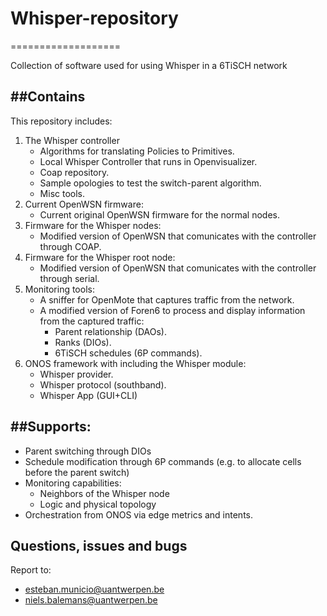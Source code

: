 # Whisper-repository
===================

Collection of software used for using Whisper in a 6TiSCH network

##Contains
---
This repository includes:

1. The Whisper controller
    - Algorithms for translating Policies to Primitives.
    - Local Whisper Controller that runs in Openvisualizer.
    - Coap repository.
    - Sample opologies to test the switch-parent algorithm.
    - Misc tools.
2. Current OpenWSN firmware:
	- Current original OpenWSN firmware for the normal nodes.
3. Firmware for the Whisper nodes:
	- Modified version of OpenWSN that comunicates with the controller through COAP.
4. Firmware for the Whisper root node:
	- Modified version of OpenWSN that comunicates with the controller through serial.
5. Monitoring tools:
 	- A sniffer for OpenMote that captures traffic from the network.
	- A modified version of Foren6 to process and display information from the captured traffic:
 		- Parent relationship (DAOs).
		- Ranks (DIOs).
 		- 6TiSCH schedules (6P commands).
6. ONOS framework with including the Whisper module:
    - Whisper provider.
    - Whisper protocol (southband).
    - Whisper App (GUI+CLI)

##Supports:
---
* Parent switching through DIOs
* Schedule modification through 6P commands (e.g. to allocate cells before the parent switch)
* Monitoring capabilities:
    - Neighbors of the Whisper node
    - Logic and physical topology
* Orchestration from ONOS via edge metrics and intents.

Questions, issues and bugs
---------------

Report to:

* esteban.municio@uantwerpen.be
* niels.balemans@uantwerpen.be

